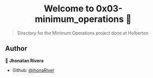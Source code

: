 <h1 align="center">Welcome to 0x03-minimum_operations 👋</h1>
<p>
</p>

> Directory for the Minimum Operations project done at Holberton

## Author

👤 **Jhonatan Rivera**

* Github: [@jhonaRiver](https://github.com/jhonaRiver)